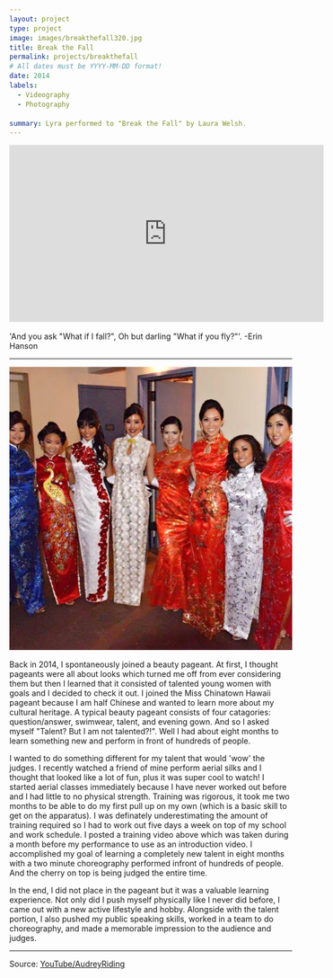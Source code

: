 ```yaml
---
layout: project
type: project
image: images/breakthefall320.jpg
title: Break the Fall
permalink: projects/breakthefall
# All dates must be YYYY-MM-DD format!
date: 2014
labels:
  - Videography
  - Photography

summary: Lyra performed to "Break the Fall" by Laura Welsh.
---
```


<iframe width="560" height="315" src="https://www.youtube.com/embed/FhqBM50UV-I" frameborder="0" allow="accelerometer; autoplay; encrypted-media; gyroscope; picture-in-picture" allowfullscreen></iframe>

'And you ask "What if I fall?", Oh but darling "What if you fly?"'. -Erin Hanson

<hr>

<img class="ui medium left floated image" src="https://raw.githubusercontent.com/audreyford/audreyford.github.io/master/images/chinatown.jpg">

Back in 2014, I spontaneously joined a beauty pageant.  At first, I thought pageants were all about looks which turned me off from ever considering them but then I learned that it consisted of talented young women with goals and I decided to check it out.  I joined the Miss Chinatown Hawaii pageant because I am half Chinese and wanted to learn more about my cultural heritage.  A typical beauty pageant consists of four catagories: question/answer, swimwear, talent, and evening gown. And so I asked myself "Talent?  But I am not talented?!".  Well I had about eight months to learn something new and perform in front of hundreds of people.

I wanted to do something different for my talent that would 'wow' the judges.  I recently watched a friend of mine perform aerial silks and I thought that looked like a lot of fun, plus it was super cool to watch!  I started aerial classes immediately because I have never worked out before and I had little to no physical strength.  Training was rigorous,  it took me two months to be able to do my first pull up on my own (which is a basic skill to get on the apparatus).  I was definately underestimating the amount of training required so I had to work out five days a week on top of my school and work schedule.  I posted a training video above which was taken during a month before my performance to use as an introduction video.  I accomplished my goal of learning a completely new talent in eight months with a two minute choreography performed infront of hundreds of people.  And the cherry on top is being judged the entire time.  

In the end, I did not place in the pageant but it was a valuable learning experience.  Not only did I push myself physically like I never did before, I came out with a new active lifestyle and hobby.  Alongside with the talent portion, I also pushed my public speaking skills, worked in a team to do choreography, and made a memorable impression to the audience and judges.

<hr>

Source: <a href="https://www.youtube.com/channel/UCZFnoqX7GqU8rgjq-P7-HuQ"><i class="large youtube icon"></i>YouTube/AudreyRiding</a>
